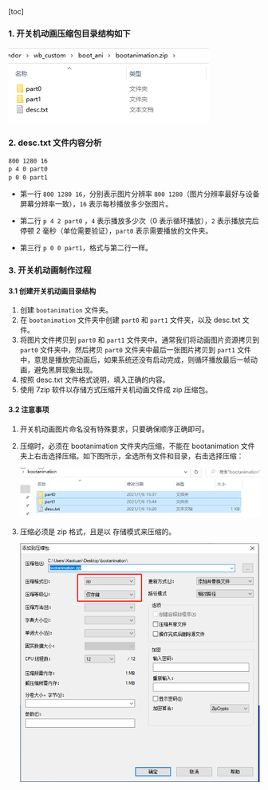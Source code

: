 [toc]

### 1. 开关机动画压缩包目录结构如下

![14](../images/14.png)

### 2. desc.txt 文件内容分析

```txt
800 1280 16
p 4 0 part0
p 0 0 part1
```

+ 第一行 `800 1280 16`，分别表示图片分辨率 `800 1280`（图片分辨率最好与设备屏幕分辨率一致），`16` 表示每秒播放多少张图片。

+ 第二行 `p 4 2 part0` ，`4` 表示播放多少次（0 表示循环播放），`2` 表示播放完后停顿 2 毫秒（单位需要验证），`part0` 表示需要播放的文件夹。
+ 第三行 `p 0 0 part1`，格式与第二行一样。

### 3. 开关机动画制作过程

#### 3.1 创建开关机动画目录结构

1. 创建 `bootanimation` 文件夹。
2. 在 `bootanimation` 文件夹中创建 `part0` 和 `part1` 文件夹，以及 desc.txt 文件。
3. 将图片文件拷贝到 `part0` 和 `part1` 文件夹中。通常我们将动画图片资源拷贝到 `part0` 文件夹中，然后拷贝 `part0` 文件夹中最后一张图片拷贝到 `part1` 文件中，意思是播放完动画后，如果系统还没有启动完成，则循环播放最后一帧动画，避免黑屏现象出现。
4. 按照 desc.txt 文件格式说明，填入正确的内容。
5. 使用 7zip 软件以存储方式压缩开关机动画文件成 zip 压缩包。

#### 3.2 注意事项

1. 开关机动画图片命名没有特殊要求，只要确保顺序正确即可。

2. 压缩时，必须在 bootanimation 文件夹内压缩，不能在 bootanimation 文件夹上右击选择压缩。如下图所示，全选所有文件和目录，右击选择压缩：

   ![16](../images/16.png)

3. 压缩必须是 zip 格式，且是以 存储模式来压缩的。

   ![15](../images/15.png)

